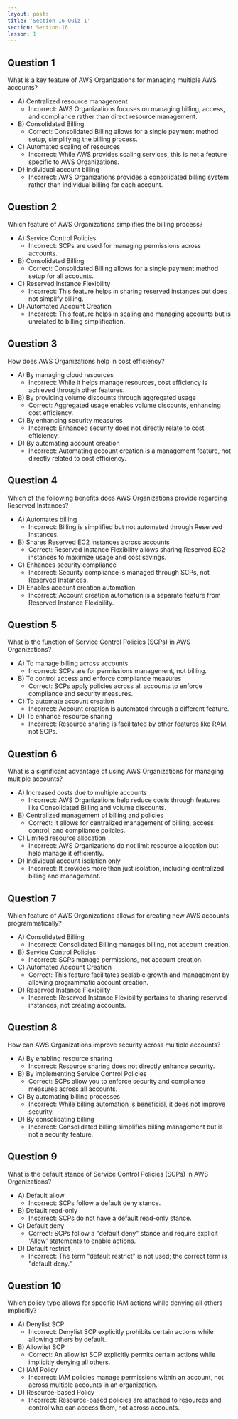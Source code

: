 ```yaml
---
layout: posts
title: 'Section 16 Quiz-1'
section: Section-16
lesson: 1
---
```


<!-- Content Covered Lesson-1 of Section-16 -->

## Question 1
What is a key feature of AWS Organizations for managing multiple AWS accounts?

- A) Centralized resource management
  - Incorrect: AWS Organizations focuses on managing billing, access, and compliance rather than direct resource management.
- B) Consolidated Billing
  - Correct: Consolidated Billing allows for a single payment method setup, simplifying the billing process.
- C) Automated scaling of resources
  - Incorrect: While AWS provides scaling services, this is not a feature specific to AWS Organizations.
- D) Individual account billing
  - Incorrect: AWS Organizations provides a consolidated billing system rather than individual billing for each account.

<!-- pagebreak -->

## Question 2
Which feature of AWS Organizations simplifies the billing process?

- A) Service Control Policies
  - Incorrect: SCPs are used for managing permissions across accounts.
- B) Consolidated Billing
  - Correct: Consolidated Billing allows for a single payment method setup for all accounts.
- C) Reserved Instance Flexibility
  - Incorrect: This feature helps in sharing reserved instances but does not simplify billing.
- D) Automated Account Creation
  - Incorrect: This feature helps in scaling and managing accounts but is unrelated to billing simplification.

<!-- pagebreak -->

## Question 3
How does AWS Organizations help in cost efficiency?

- A) By managing cloud resources
  - Incorrect: While it helps manage resources, cost efficiency is achieved through other features.
- B) By providing volume discounts through aggregated usage
  - Correct: Aggregated usage enables volume discounts, enhancing cost efficiency.
- C) By enhancing security measures
  - Incorrect: Enhanced security does not directly relate to cost efficiency.
- D) By automating account creation
  - Incorrect: Automating account creation is a management feature, not directly related to cost efficiency.

<!-- pagebreak -->

## Question 4
Which of the following benefits does AWS Organizations provide regarding Reserved Instances?

- A) Automates billing
  - Incorrect: Billing is simplified but not automated through Reserved Instances.
- B) Shares Reserved EC2 instances across accounts
  - Correct: Reserved Instance Flexibility allows sharing Reserved EC2 instances to maximize usage and cost savings.
- C) Enhances security compliance
  - Incorrect: Security compliance is managed through SCPs, not Reserved Instances.
- D) Enables account creation automation
  - Incorrect: Account creation automation is a separate feature from Reserved Instance Flexibility.

<!-- pagebreak -->

## Question 5
What is the function of Service Control Policies (SCPs) in AWS Organizations?

- A) To manage billing across accounts
  - Incorrect: SCPs are for permissions management, not billing.
- B) To control access and enforce compliance measures
  - Correct: SCPs apply policies across all accounts to enforce compliance and security measures.
- C) To automate account creation
  - Incorrect: Account creation is automated through a different feature.
- D) To enhance resource sharing
  - Incorrect: Resource sharing is facilitated by other features like RAM, not SCPs.

<!-- pagebreak -->

## Question 6
What is a significant advantage of using AWS Organizations for managing multiple accounts?

- A) Increased costs due to multiple accounts
  - Incorrect: AWS Organizations help reduce costs through features like Consolidated Billing and volume discounts.
- B) Centralized management of billing and policies
  - Correct: It allows for centralized management of billing, access control, and compliance policies.
- C) Limited resource allocation
  - Incorrect: AWS Organizations do not limit resource allocation but help manage it efficiently.
- D) Individual account isolation only
  - Incorrect: It provides more than just isolation, including centralized billing and management.

<!-- pagebreak -->

## Question 7
Which feature of AWS Organizations allows for creating new AWS accounts programmatically?

- A) Consolidated Billing
  - Incorrect: Consolidated Billing manages billing, not account creation.
- B) Service Control Policies
  - Incorrect: SCPs manage permissions, not account creation.
- C) Automated Account Creation
  - Correct: This feature facilitates scalable growth and management by allowing programmatic account creation.
- D) Reserved Instance Flexibility
  - Incorrect: Reserved Instance Flexibility pertains to sharing reserved instances, not creating accounts.

<!-- pagebreak -->

## Question 8
How can AWS Organizations improve security across multiple accounts?

- A) By enabling resource sharing
  - Incorrect: Resource sharing does not directly enhance security.
- B) By implementing Service Control Policies
  - Correct: SCPs allow you to enforce security and compliance measures across all accounts.
- C) By automating billing processes
  - Incorrect: While billing automation is beneficial, it does not improve security.
- D) By consolidating billing
  - Incorrect: Consolidated billing simplifies billing management but is not a security feature.

<!-- pagebreak -->

## Question 9
What is the default stance of Service Control Policies (SCPs) in AWS Organizations?

- A) Default allow
  - Incorrect: SCPs follow a default deny stance.
- B) Default read-only
  - Incorrect: SCPs do not have a default read-only stance.
- C) Default deny
  - Correct: SCPs follow a "default deny" stance and require explicit 'Allow' statements to enable actions.
- D) Default restrict
  - Incorrect: The term "default restrict" is not used; the correct term is "default deny."

<!-- pagebreak -->

## Question 10
Which policy type allows for specific IAM actions while denying all others implicitly?

- A) Denylist SCP
  - Incorrect: Denylist SCP explicitly prohibits certain actions while allowing others by default.
- B) Allowlist SCP
  - Correct: An allowlist SCP explicitly permits certain actions while implicitly denying all others.
- C) IAM Policy
  - Incorrect: IAM policies manage permissions within an account, not across multiple accounts in an organization.
- D) Resource-based Policy
  - Incorrect: Resource-based policies are attached to resources and control who can access them, not across accounts.
